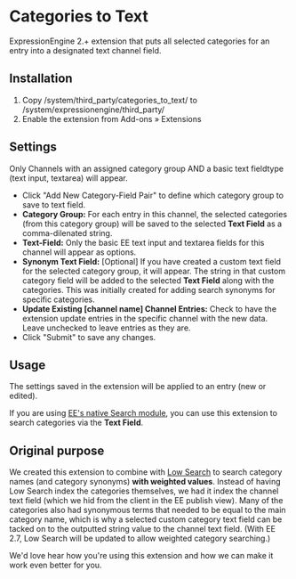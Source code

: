Categories to Text
==================

ExpressionEngine 2.+ extension that puts all selected categories for an entry into a designated text channel field.


Installation
------------
1. Copy /system/third_party/categories_to_text/ to /system/expressionengine/third_party/
2. Enable the extension from Add-ons » Extensions


Settings
-----
Only Channels with an assigned category group AND a basic text fieldtype (text input, textarea) will appear.

 * Click "Add New Category-Field Pair" to define which category group to save to text field.
 * **Category Group:** For each entry in this channel, the selected categories (from this category group) will be saved to the selected **Text Field** as a comma-dilenated string.
 * **Text-Field:** Only the basic EE text input and textarea fields for this channel will appear as options.
 * **Synonym Text Field:** [Optional] If you have created a custom text field for the selected category group, it will appear. The string in that custom category field will be added to the selected **Text Field** along with the categories. This was initially created for adding search synonyms for specific categories.
 * **Update Existing [channel name] Channel Entries:** Check to have the extension update entries in the specific channel with the new data. Leave unchecked to leave entries as they are.
 * Click "Submit" to save any changes.

Usage
-----
The settings saved in the extension will be applied to an entry (new or edited).

If you are using [EE's native Search module](http://ellislab.com/expressionengine/user-guide/modules/search), you can use this extension to search categories via the **Text Field**.

Original purpose
----------------
We created this extension to combine with [Low Search](http://gotolow.com/addons/low-search) to search category names (and category synonyms) **with weighted values**. Instead of having Low Search index the categories themselves, we had it index the channel text field (which we hid from the client in the EE publish view). Many of the categories also had synonymous terms that needed to be equal to the main category name, which is why a selected custom category text field can be tacked on to the outputted string value to the channel text field. (With EE 2.7, Low Search will be updated to allow weighted category searching.)

We'd love hear how you're using this extension and how we can make it work even better for you.